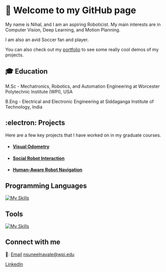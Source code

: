 # 🤖  Welcome to my GitHub page 

My name is Nihal, and I am an aspiring Roboticist. My main interests are in Computer Vision, Deep Learning, and Motion Planning.

I am also an avid Soccer fan and player.

You can also check out my [portfolio](www.nihalnavale.com) to see some really cool demos of my projects.
## 🎓 Education

M.Sc - Mechatronics, Robotics, and Automation Engineering at Worcester Polytechnic Institute (WPI), USA

B.Eng - Electrical and Electronic Engineering at Siddaganga Institute of Technology, India

## :electron: Projects
Here are a few key projects that I have worked on in my graduate courses.

* #### [Visual Odometry](https://github.com/NIHALNAVALE/Visual-Odometry)

* #### [Social Robot Interaction](https://github.com/NIHALNAVALE/social_robot_navigation)

* #### [Human-Aware Robot Navigation](https://github.com/NIHALNAVALE/human_aware_robot_navigation)

## Programming Languages

<!-- ![Alt text](./CPP.svg)
<img src="./CPP.svg"> 
![Alt text](./Python-Light.svg)
<img src="./Python-Light.svg"> 
<img src="./ROS-Light.svg"> -->
[![My Skills](https://skillicons.dev/icons?i=c,cpp,py)](www.nihalnavale.com)

## Tools
[![My Skills](https://skillicons.dev/icons?i=vscode,git,docker,linux,matlab,pytorch,tensorflow,ros,unity,stackoverflow)](www.nihalnavale.com)
## Connect with me

📧: [Email](nsuneelnavale@wpi.edu) nsuneelnavale@wpi.edu

[LinkedIn](https://www.linkedin.com/in/nihal-navale/)
